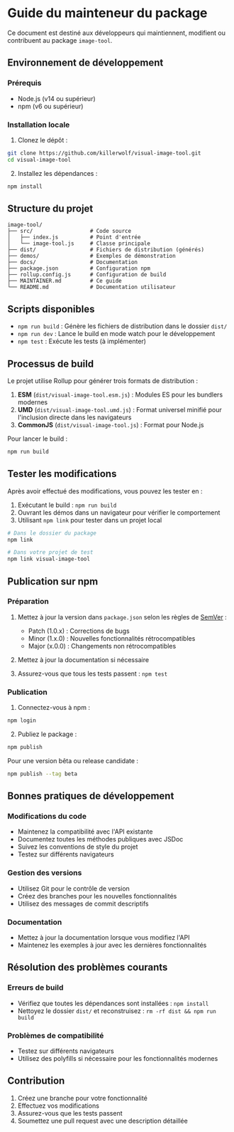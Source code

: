 # Guide du mainteneur du package

Ce document est destiné aux développeurs qui maintiennent, modifient ou contribuent au package `image-tool`.

## Environnement de développement

### Prérequis

- Node.js (v14 ou supérieur)
- npm (v6 ou supérieur)

### Installation locale

1. Clonez le dépôt :

```bash
git clone https://github.com/killerwolf/visual-image-tool.git
cd visual-image-tool
```

2. Installez les dépendances :

```bash
npm install
```

## Structure du projet

```
image-tool/
├── src/                  # Code source
│   ├── index.js          # Point d'entrée
│   └── image-tool.js     # Classe principale
├── dist/                 # Fichiers de distribution (générés)
├── demos/                # Exemples de démonstration
├── docs/                 # Documentation
├── package.json          # Configuration npm
├── rollup.config.js      # Configuration de build
├── MAINTAINER.md         # Ce guide
└── README.md             # Documentation utilisateur
```

## Scripts disponibles

- `npm run build` : Génère les fichiers de distribution dans le dossier `dist/`
- `npm run dev` : Lance le build en mode watch pour le développement
- `npm test` : Exécute les tests (à implémenter)

## Processus de build

Le projet utilise Rollup pour générer trois formats de distribution :

1. **ESM** (`dist/visual-image-tool.esm.js`) : Modules ES pour les bundlers modernes
2. **UMD** (`dist/visual-image-tool.umd.js`) : Format universel minifié pour l'inclusion directe dans les navigateurs
3. **CommonJS** (`dist/visual-image-tool.js`) : Format pour Node.js

Pour lancer le build :

```bash
npm run build
```

## Tester les modifications

Après avoir effectué des modifications, vous pouvez les tester en :

1. Exécutant le build : `npm run build`
2. Ouvrant les démos dans un navigateur pour vérifier le comportement
3. Utilisant `npm link` pour tester dans un projet local

```bash
# Dans le dossier du package
npm link

# Dans votre projet de test
npm link visual-image-tool
```

## Publication sur npm

### Préparation

1. Mettez à jour la version dans `package.json` selon les règles de [SemVer](https://semver.org/) :

   - Patch (1.0.x) : Corrections de bugs
   - Minor (1.x.0) : Nouvelles fonctionnalités rétrocompatibles
   - Major (x.0.0) : Changements non rétrocompatibles

2. Mettez à jour la documentation si nécessaire

3. Assurez-vous que tous les tests passent : `npm test`

### Publication

1. Connectez-vous à npm :

```bash
npm login
```

2. Publiez le package :

```bash
npm publish
```

Pour une version bêta ou release candidate :

```bash
npm publish --tag beta
```

## Bonnes pratiques de développement

### Modifications du code

- Maintenez la compatibilité avec l'API existante
- Documentez toutes les méthodes publiques avec JSDoc
- Suivez les conventions de style du projet
- Testez sur différents navigateurs

### Gestion des versions

- Utilisez Git pour le contrôle de version
- Créez des branches pour les nouvelles fonctionnalités
- Utilisez des messages de commit descriptifs

### Documentation

- Mettez à jour la documentation lorsque vous modifiez l'API
- Maintenez les exemples à jour avec les dernières fonctionnalités

## Résolution des problèmes courants

### Erreurs de build

- Vérifiez que toutes les dépendances sont installées : `npm install`
- Nettoyez le dossier `dist/` et reconstruisez : `rm -rf dist && npm run build`

### Problèmes de compatibilité

- Testez sur différents navigateurs
- Utilisez des polyfills si nécessaire pour les fonctionnalités modernes

## Contribution

1. Créez une branche pour votre fonctionnalité
2. Effectuez vos modifications
3. Assurez-vous que les tests passent
4. Soumettez une pull request avec une description détaillée
